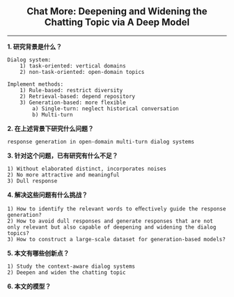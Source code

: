 ## <center>Chat More: Deepening and Widening the Chatting Topic via A Deep Model</center>
---

**1. 研究背景是什么？**

    Dialog system:
        1) task-oriented: vertical domains
        2) non-task-oriented: open-domain topics

    Implement methods:
        1) Rule-based: restrict diversity
        2) Retrieval-based: depend repository
        3) Generation-based: more flexible
            a) Single-turn: neglect historical conversation
            b) Multi-turn

**2. 在上述背景下研究什么问题？**

    response generation in open-domain multi-turn dialog systems

**3. 针对这个问题，已有研究有什么不足？**
    
    1) Without elaborated distinct, incorporates noises
    2) No more attractive and meaningful
    3) Dull response

**4.	解决这些问题有什么挑战？**
    
    1) How to identify the relevant words to eﬀectively guide the response generation?
    2) How to avoid dull responses and generate responses that are not only relevant but also capable of deepening and widening the dialog topics?
    3) How to construct a large-scale dataset for generation-based models?

**5. 本文有哪些创新点？**

    1) Study the context-aware dialog systems
    2) Deepen and widen the chatting topic

**6. 本文的模型？**

